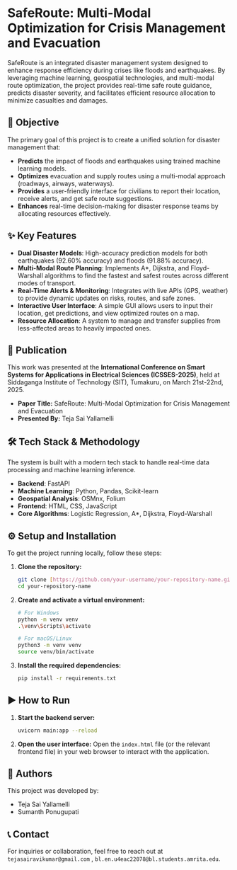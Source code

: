 # SafeRoute: Multi-Modal Optimization for Crisis Management and Evacuation

SafeRoute is an integrated disaster management system designed to enhance response efficiency during crises like floods and earthquakes. By leveraging machine learning, geospatial technologies, and multi-modal route optimization, the project provides real-time safe route guidance, predicts disaster severity, and facilitates efficient resource allocation to minimize casualties and damages.

## 🚀 Objective

The primary goal of this project is to create a unified solution for disaster management that:
-   **Predicts** the impact of floods and earthquakes using trained machine learning models.
-   **Optimizes** evacuation and supply routes using a multi-modal approach (roadways, airways, waterways).
-   **Provides** a user-friendly interface for civilians to report their location, receive alerts, and get safe route suggestions.
-   **Enhances** real-time decision-making for disaster response teams by allocating resources effectively.

## ✨ Key Features

-   **Dual Disaster Models**: High-accuracy prediction models for both earthquakes (92.60% accuracy) and floods (91.88% accuracy).
-   **Multi-Modal Route Planning**: Implements A*, Dijkstra, and Floyd-Warshall algorithms to find the fastest and safest routes across different modes of transport.
-   **Real-Time Alerts & Monitoring**: Integrates with live APIs (GPS, weather) to provide dynamic updates on risks, routes, and safe zones.
-   **Interactive User Interface**: A simple GUI allows users to input their location, get predictions, and view optimized routes on a map.
-   **Resource Allocation**: A system to manage and transfer supplies from less-affected areas to heavily impacted ones.

## 📜 Publication

This work was presented at the **International Conference on Smart Systems for Applications in Electrical Sciences (ICSSES-2025)**, held at Siddaganga Institute of Technology (SIT), Tumakuru, on March 21st-22nd, 2025.

-   **Paper Title:** SafeRoute: Multi-Modal Optimization for Crisis Management and Evacuation
-   **Presented By:** Teja Sai Yallamelli

## 🛠️ Tech Stack & Methodology

The system is built with a modern tech stack to handle real-time data processing and machine learning inference.

-   **Backend**: FastAPI
-   **Machine Learning**: Python, Pandas, Scikit-learn
-   **Geospatial Analysis**: OSMnx, Folium
-   **Frontend**: HTML, CSS, JavaScript
-   **Core Algorithms**: Logistic Regression, A*, Dijkstra, Floyd-Warshall

## ⚙️ Setup and Installation

To get the project running locally, follow these steps:

1.  **Clone the repository:**
    ```bash
    git clone [https://github.com/your-username/your-repository-name.git](https://github.com/your-username/your-repository-name.git)
    cd your-repository-name
    ```

2.  **Create and activate a virtual environment:**
    ```bash
    # For Windows
    python -m venv venv
    .\venv\Scripts\activate

    # For macOS/Linux
    python3 -m venv venv
    source venv/bin/activate
    ```

3.  **Install the required dependencies:**
    ```bash
    pip install -r requirements.txt
    ```

## ▶️ How to Run

1.  **Start the backend server:**
    ```bash
    uvicorn main:app --reload
    ```
2.  **Open the user interface:**
    Open the `index.html` file (or the relevant frontend file) in your web browser to interact with the application.

## 👥 Authors

This project was developed by:
-   Teja Sai Yallamelli
-   Sumanth Ponugupati

## 📞 Contact

For inquiries or collaboration, feel free to reach out at `tejasairavikumar@gmail.com` , `bl.en.u4eac22078@bl.students.amrita.edu`.
